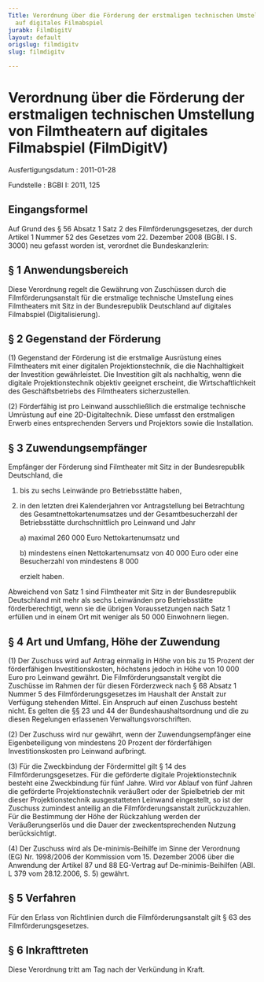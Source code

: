 ```yaml
---
Title: Verordnung über die Förderung der erstmaligen technischen Umstellung von Filmtheatern
  auf digitales Filmabspiel
jurabk: FilmDigitV
layout: default
origslug: filmdigitv
slug: filmdigitv

---
```


# Verordnung über die Förderung der erstmaligen technischen Umstellung von Filmtheatern auf digitales Filmabspiel (FilmDigitV)

Ausfertigungsdatum
:   2011-01-28

Fundstelle
:   BGBl I: 2011, 125


## Eingangsformel

Auf Grund des § 56 Absatz 1 Satz 2 des Filmförderungsgesetzes, der durch Artikel 1 Nummer 52 des Gesetzes vom 22. Dezember 2008 (BGBl. I S. 3000) neu gefasst worden ist, verordnet die Bundeskanzlerin:


## § 1 Anwendungsbereich

Diese Verordnung regelt die Gewährung von Zuschüssen durch die Filmförderungsanstalt für die erstmalige technische Umstellung eines Filmtheaters mit Sitz in der Bundesrepublik Deutschland auf digitales Filmabspiel (Digitalisierung).


## § 2 Gegenstand der Förderung

(1) Gegenstand der Förderung ist die erstmalige Ausrüstung eines Filmtheaters mit einer digitalen Projektionstechnik, die die Nachhaltigkeit der Investition gewährleistet. Die Investition gilt als nachhaltig, wenn die digitale Projektionstechnik objektiv geeignet erscheint, die Wirtschaftlichkeit des Geschäftsbetriebs des Filmtheaters sicherzustellen.

(2) Förderfähig ist pro Leinwand ausschließlich die erstmalige technische Umrüstung auf eine 2D-Digitaltechnik. Diese umfasst den erstmaligen Erwerb eines entsprechenden Servers und Projektors sowie die Installation.


## § 3 Zuwendungsempfänger

Empfänger der Förderung sind Filmtheater mit Sitz in der Bundesrepublik Deutschland, die

1.  bis zu sechs Leinwände pro Betriebsstätte haben,


2.  in den letzten drei Kalenderjahren vor Antragstellung bei Betrachtung des Gesamtnettokartenumsatzes und der Gesamtbesucherzahl der Betriebsstätte durchschnittlich pro Leinwand und Jahr

    a)  maximal 260 000 Euro Nettokartenumsatz und


    b)  mindestens einen Nettokartenumsatz von 40 000 Euro oder eine Besucherzahl von mindestens
        8 000



    erzielt haben.



Abweichend von Satz 1 sind Filmtheater mit Sitz in der Bundesrepublik Deutschland mit mehr als sechs Leinwänden pro Betriebsstätte förderberechtigt, wenn sie die übrigen Voraussetzungen nach Satz 1 erfüllen und in einem Ort mit weniger als 50 000 Einwohnern liegen.


## § 4 Art und Umfang, Höhe der Zuwendung

(1) Der Zuschuss wird auf Antrag einmalig in Höhe von bis zu 15 Prozent der förderfähigen Investitionskosten, höchstens jedoch in Höhe von 10 000 Euro pro Leinwand gewährt. Die Filmförderungsanstalt vergibt die Zuschüsse im Rahmen der für diesen Förderzweck nach § 68 Absatz 1 Nummer 5 des Filmförderungsgesetzes im Haushalt der Anstalt zur Verfügung stehenden Mittel. Ein Anspruch auf einen Zuschuss besteht nicht. Es gelten die §§ 23 und 44 der Bundeshaushaltsordnung und die zu diesen Regelungen erlassenen Verwaltungsvorschriften.

(2) Der Zuschuss wird nur gewährt, wenn der Zuwendungsempfänger eine Eigenbeteiligung von mindestens 20 Prozent der förderfähigen Investitionskosten pro Leinwand aufbringt.

(3) Für die Zweckbindung der Fördermittel gilt § 14 des Filmförderungsgesetzes. Für die geförderte digitale Projektionstechnik besteht eine Zweckbindung für fünf Jahre. Wird vor Ablauf von fünf Jahren die geförderte Projektionstechnik veräußert oder der Spielbetrieb der mit dieser Projektionstechnik ausgestatteten Leinwand eingestellt, so ist der Zuschuss zumindest anteilig an die Filmförderungsanstalt zurückzuzahlen. Für die Bestimmung der Höhe der Rückzahlung werden der Veräußerungserlös und die Dauer der zweckentsprechenden Nutzung berücksichtigt.

(4) Der Zuschuss wird als De-minimis-Beihilfe im Sinne der Verordnung (EG) Nr. 1998/2006 der Kommission vom 15. Dezember 2006 über die Anwendung der Artikel 87 und 88 EG-Vertrag auf De-minimis-Beihilfen (ABl. L 379 vom 28.12.2006, S. 5) gewährt.


## § 5 Verfahren

Für den Erlass von Richtlinien durch die Filmförderungsanstalt gilt § 63 des Filmförderungsgesetzes.


## § 6 Inkrafttreten

Diese Verordnung tritt am Tag nach der Verkündung in Kraft.

